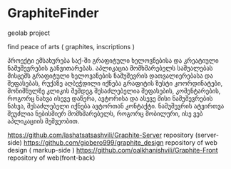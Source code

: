 # GraphiteFinder
geolab project

find peace of arts ( graphites, inscriptions )

პროექტი ემსახურება საქ-ში გრაფიტული ხელოვნებისა და კრეატიული ნამუშევრების განვითარებას. აპლიკაცია მომხმარებელს საშუალებას მისცემს გრაფიტული ხელოვანების ნამუშევრის დათვალიერებასა და შეფასებას, რუქაზე აღბეჭდილი იქნება გრაფიტის ზუსტი კოორდინატები, მონიშნულზე კლიკის შემდეგ შესაძლებელია შეფასების, კომენტარების, როგორც ნახვა ისევე დაწერა, ავტორისა და ასევე მისი ნამუშევრების ნახვა, შესაძლებელი იქნება ავტორთან კონტაქტი. ნამუშევრის ატვირთვა შეუძლია ნებისმიერ მომხმარებელს, როგორც მობილური, ისე ვებ აპლიკაციის მეშვეობით.

https://github.com/lashatsatsashvili/Graphite-Server repository (server-side) https://github.com/giobero999/graphite_design repository of web design ( markup-side ) https://github.com/oalkhanishvili/Graphite-Front repository of web(front-back)
